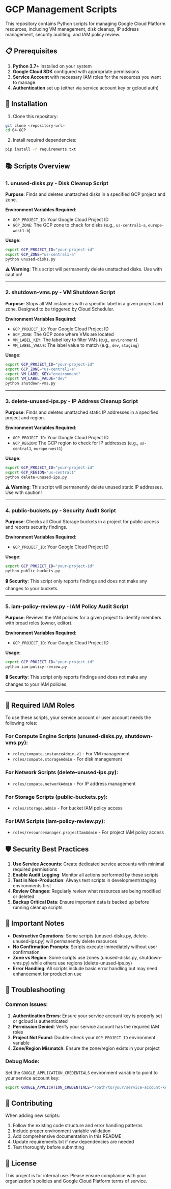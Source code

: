 # GCP Management Scripts

This repository contains Python scripts for managing Google Cloud Platform resources, including VM management, disk cleanup, IP address management, security auditing, and IAM policy review.

## 📋 Prerequisites

1. **Python 3.7+** installed on your system
2. **Google Cloud SDK** configured with appropriate permissions
3. **Service Account** with necessary IAM roles for the resources you want to manage
4. **Authentication** set up (either via service account key or gcloud auth)

## 🚀 Installation

1. Clone this repository:
```bash
git clone <repository-url>
cd 04-GCP
```

2. Install required dependencies:
```bash
pip install -r requirements.txt
```

## 📚 Scripts Overview

### 1. **unused-disks.py** - Disk Cleanup Script
**Purpose**: Finds and deletes unattached disks in a specified GCP project and zone.

**Environment Variables Required**:
- `GCP_PROJECT_ID`: Your Google Cloud Project ID
- `GCP_ZONE`: The GCP zone to check for disks (e.g., `us-central1-a`, `europe-west1-b`)

**Usage**:
```bash
export GCP_PROJECT_ID="your-project-id"
export GCP_ZONE="us-central1-a"
python unused-disks.py
```

**⚠️ Warning**: This script will permanently delete unattached disks. Use with caution!

---

### 2. **shutdown-vms.py** - VM Shutdown Script
**Purpose**: Stops all VM instances with a specific label in a given project and zone. Designed to be triggered by Cloud Scheduler.

**Environment Variables Required**:
- `GCP_PROJECT_ID`: Your Google Cloud Project ID
- `GCP_ZONE`: The GCP zone where VMs are located
- `VM_LABEL_KEY`: The label key to filter VMs (e.g., `environment`)
- `VM_LABEL_VALUE`: The label value to match (e.g., `dev`, `staging`)

**Usage**:
```bash
export GCP_PROJECT_ID="your-project-id"
export GCP_ZONE="us-central1-a"
export VM_LABEL_KEY="environment"
export VM_LABEL_VALUE="dev"
python shutdown-vms.py
```

---

### 3. **delete-unused-ips.py** - IP Address Cleanup Script
**Purpose**: Finds and deletes unattached static IP addresses in a specified project and region.

**Environment Variables Required**:
- `GCP_PROJECT_ID`: Your Google Cloud Project ID
- `GCP_REGION`: The GCP region to check for IP addresses (e.g., `us-central1`, `europe-west1`)

**Usage**:
```bash
export GCP_PROJECT_ID="your-project-id"
export GCP_REGION="us-central1"
python delete-unused-ips.py
```

**⚠️ Warning**: This script will permanently delete unused static IP addresses. Use with caution!

---

### 4. **public-buckets.py** - Security Audit Script
**Purpose**: Checks all Cloud Storage buckets in a project for public access and reports security findings.

**Environment Variables Required**:
- `GCP_PROJECT_ID`: Your Google Cloud Project ID

**Usage**:
```bash
export GCP_PROJECT_ID="your-project-id"
python public-buckets.py
```

**🔒 Security**: This script only reports findings and does not make any changes to your buckets.

---

### 5. **iam-policy-review.py** - IAM Policy Audit Script
**Purpose**: Reviews the IAM policies for a given project to identify members with broad roles (owner, editor).

**Environment Variables Required**:
- `GCP_PROJECT_ID`: Your Google Cloud Project ID

**Usage**:
```bash
export GCP_PROJECT_ID="your-project-id"
python iam-policy-review.py
```

**🔒 Security**: This script only reports findings and does not make any changes to your IAM policies.

---

## 🔐 Required IAM Roles

To use these scripts, your service account or user account needs the following roles:

### For Compute Engine Scripts (unused-disks.py, shutdown-vms.py):
- `roles/compute.instanceAdmin.v1` - For VM management
- `roles/compute.storageAdmin` - For disk management

### For Network Scripts (delete-unused-ips.py):
- `roles/compute.networkAdmin` - For IP address management

### For Storage Scripts (public-buckets.py):
- `roles/storage.admin` - For bucket IAM policy access

### For IAM Scripts (iam-policy-review.py):
- `roles/resourcemanager.projectIamAdmin` - For project IAM policy access

## 🛡️ Security Best Practices

1. **Use Service Accounts**: Create dedicated service accounts with minimal required permissions
2. **Enable Audit Logging**: Monitor all actions performed by these scripts
3. **Test in Non-Production**: Always test scripts in development/staging environments first
4. **Review Changes**: Regularly review what resources are being modified or deleted
5. **Backup Critical Data**: Ensure important data is backed up before running cleanup scripts

## 🚨 Important Notes

- **Destructive Operations**: Some scripts (unused-disks.py, delete-unused-ips.py) will permanently delete resources
- **No Confirmation Prompts**: Scripts execute immediately without user confirmation
- **Zone vs Region**: Some scripts use zones (unused-disks.py, shutdown-vms.py) while others use regions (delete-unused-ips.py)
- **Error Handling**: All scripts include basic error handling but may need enhancement for production use

## 🔧 Troubleshooting

### Common Issues:

1. **Authentication Errors**: Ensure your service account key is properly set or gcloud is authenticated
2. **Permission Denied**: Verify your service account has the required IAM roles
3. **Project Not Found**: Double-check your `GCP_PROJECT_ID` environment variable
4. **Zone/Region Mismatch**: Ensure the zone/region exists in your project

### Debug Mode:
Set the `GOOGLE_APPLICATION_CREDENTIALS` environment variable to point to your service account key:
```bash
export GOOGLE_APPLICATION_CREDENTIALS="/path/to/your/service-account-key.json"
```

## 📝 Contributing

When adding new scripts:
1. Follow the existing code structure and error handling patterns
2. Include proper environment variable validation
3. Add comprehensive documentation in this README
4. Update requirements.txt if new dependencies are needed
5. Test thoroughly before submitting

## 📄 License

This project is for internal use. Please ensure compliance with your organization's policies and Google Cloud Platform terms of service.
